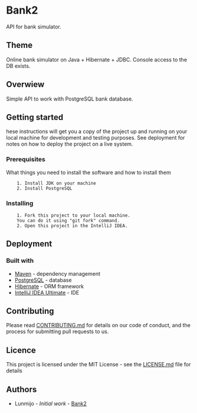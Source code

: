 # Bank2

API for bank simulator. 

## Theme

Online bank simulator on Java + Hibernate + JDBC. Console access to the DB exists.

## Overwiew

Simple API to work with PostgreSQL bank database.

## Getting started

hese instructions will get you a copy of the project up and running on your local machine for development and testing purposes. See deployment for notes on how to deploy the project on a live system.

### Prerequisites

What things you need to install the software and how to install them
```
    1. Install JDK on your machine
    2. Install PostgreSQL
```

### Installing
```
    1. Fork this project to your local machine. 
    You can do it using "git fork" command.
    2. Open this project in the IntelliJ IDEA.
```

## Deployment
### Built with
- [Maven](https://maven.org/) - dependency management
- [PostgreSQL](https://www.postgresql.org) - database
- [Hibernate](http://hibernate.org/) - ORM framework
- [IntelliJ IDEA Ultimate](https://www.jetbrains.com) - IDE

## Contributing

Please read [CONTRIBUTING.md]() for details on our code of conduct, and the process for submitting pull requests to us.

## Licence

This project is licensed under the MIT License - see the [LICENSE.md](http://github.com/lunmijo/bank2/blob/master/LICENCE.md) file for details

## Authors

* Lunmijo - *Initial work* - [Bank2](https://github.com/Lunmijo/Bank2)
